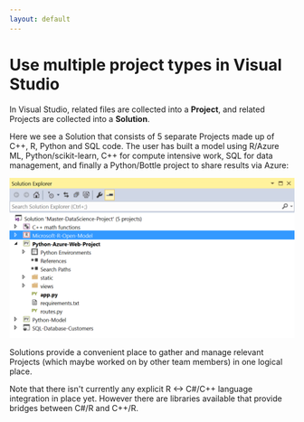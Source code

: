 ```yaml
---
layout: default
---
```


# Use multiple project types in Visual Studio

In Visual Studio, related files are collected into a **Project**, and related
Projects are collected into a **Solution**.  

Here we see a Solution that consists of 5 separate Projects made up of C++, R,
Python and SQL code.  The user has built a model using R/Azure ML,
Python/scikit-learn, C++ for compute intensive work, SQL for data management,
and finally a Python/Bottle project to share results via Azure:

![Help window](./media/polyglot.png)

Solutions provide a convenient place to gather and manage relevant Projects
(which maybe worked on by other team members) in one logical place.

Note that there isn't currently any explicit R <-> C#/C\++ language integration
in place yet.  However there are libraries available that provide bridges
between C#/R and C++/R.
